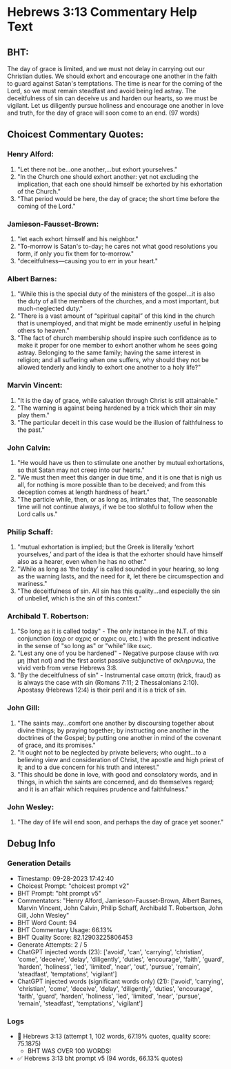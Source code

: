 # Hebrews 3:13 Commentary Help Text

## BHT:
The day of grace is limited, and we must not delay in carrying out our Christian duties. We should exhort and encourage one another in the faith to guard against Satan's temptations. The time is near for the coming of the Lord, so we must remain steadfast and avoid being led astray. The deceitfulness of sin can deceive us and harden our hearts, so we must be vigilant. Let us diligently pursue holiness and encourage one another in love and truth, for the day of grace will soon come to an end. (97 words)

## Choicest Commentary Quotes:
### Henry Alford:
1. "Let there not be...one another,...but exhort yourselves." 
2. "In the Church one should exhort another: yet not excluding the implication, that each one should himself be exhorted by his exhortation of the Church." 
3. "That period would be here, the day of grace; the short time before the coming of the Lord."

### Jamieson-Fausset-Brown:
1. "let each exhort himself and his neighbor."
2. "To-morrow is Satan's to-day; he cares not what good resolutions you form, if only you fix them for to-morrow."
3. "deceitfulness—causing you to err in your heart."

### Albert Barnes:
1. "While this is the special duty of the ministers of the gospel...it is also the duty of all the members of the churches, and a most important, but much-neglected duty."
2. "There is a vast amount of “spiritual capital” of this kind in the church that is unemployed, and that might be made eminently useful in helping others to heaven."
3. "The fact of church membership should inspire such confidence as to make it proper for one member to exhort another whom he sees going astray. Belonging to the same family; having the same interest in religion; and all suffering when one suffers, why should they not be allowed tenderly and kindly to exhort one another to a holy life?"

### Marvin Vincent:
1. "It is the day of grace, while salvation through Christ is still attainable."
2. "The warning is against being hardened by a trick which their sin may play them."
3. "The particular deceit in this case would be the illusion of faithfulness to the past."

### John Calvin:
1. "He would have us then to stimulate one another by mutual exhortations, so that Satan may not creep into our hearts."
2. "We must then meet this danger in due time, and it is one that is nigh us all, for nothing is more possible than to be deceived; and from this deception comes at length hardness of heart."
3. "The particle while, then, or as long as, intimates that, The seasonable time will not continue always, if we be too slothful to follow when the Lord calls us."

### Philip Schaff:
1. "mutual exhortation is implied; but the Greek is literally ‘exhort yourselves,’ and part of the idea is that the exhorter should have himself also as a hearer, even when he has no other."
2. "While as long as ‘the today’ is called sounded in your hearing, so long as the warning lasts, and the need for it, let there be circumspection and wariness."
3. "The deceitfulness of sin. All sin has this quality...and especially the sin of unbelief, which is the sin of this context."

### Archibald T. Robertson:
1. "So long as it is called today" - The only instance in the N.T. of this conjunction (αχρ or αχρις or αχρις ου, etc.) with the present indicative in the sense of "so long as" or "while" like εως.
2. "Lest any one of you be hardened" - Negative purpose clause with ινα μη (that not) and the first aorist passive subjunctive of σκληρυνω, the vivid verb from verse Hebrews 3:8.
3. "By the deceitfulness of sin" - Instrumental case απατη (trick, fraud) as is always the case with sin (Romans 7:11; 2 Thessalonians 2:10). Apostasy (Hebrews 12:4) is their peril and it is a trick of sin.

### John Gill:
1. "The saints may...comfort one another by discoursing together about divine things; by praying together; by instructing one another in the doctrines of the Gospel; by putting one another in mind of the covenant of grace, and its promises." 
2. "It ought not to be neglected by private believers; who ought...to a believing view and consideration of Christ, the apostle and high priest of it; and to a due concern for his truth and interest."
3. "This should be done in love, with good and consolatory words, and in things, in which the saints are concerned, and do themselves regard; and it is an affair which requires prudence and faithfulness."

### John Wesley:
1. "The day of life will end soon, and perhaps the day of grace yet sooner."



## Debug Info
### Generation Details
- Timestamp: 09-28-2023 17:42:40
- Choicest Prompt: "choicest prompt v2"
- BHT Prompt: "bht prompt v5"
- Commentators: "Henry Alford, Jamieson-Fausset-Brown, Albert Barnes, Marvin Vincent, John Calvin, Philip Schaff, Archibald T. Robertson, John Gill, John Wesley"
- BHT Word Count: 94
- BHT Commentary Usage: 66.13%
- BHT Quality Score: 82.12903225806453
- Generate Attempts: 2 / 5
- ChatGPT injected words (23):
	['avoid', 'can', 'carrying', 'christian', 'come', 'deceive', 'delay', 'diligently', 'duties', 'encourage', 'faith', 'guard', 'harden', 'holiness', 'led', 'limited', 'near', 'out', 'pursue', 'remain', 'steadfast', 'temptations', 'vigilant']
- ChatGPT injected words (significant words only) (21):
	['avoid', 'carrying', 'christian', 'come', 'deceive', 'delay', 'diligently', 'duties', 'encourage', 'faith', 'guard', 'harden', 'holiness', 'led', 'limited', 'near', 'pursue', 'remain', 'steadfast', 'temptations', 'vigilant']

### Logs
- 🔄 Hebrews 3:13 (attempt 1, 102 words, 67.19% quotes, quality score: 75.1875) 
	- BHT WAS OVER 100 WORDS!
- ✅ Hebrews 3:13 bht prompt v5 (94 words, 66.13% quotes)